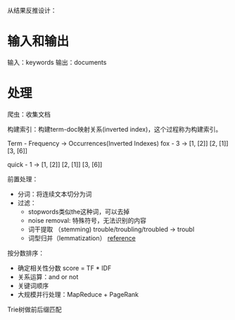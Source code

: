 从结果反推设计：

# 输入和输出
输入：keywords
输出：documents

# 处理
爬虫：收集文档

构建索引：构建term-doc映射关系(inverted index)，这个过程称为构建索引。

Term - Frequency -> Occurrences(Inverted Indexes)
fox - 3 ->
            [1, [2]]
            [2, [1]]
            [3, [6]]
            
quick - 1 -> 
            [1, [2]]
            [2, [1]]
            [3, [6]]


前置处理：
- 分词：将连续文本切分为词
- 过滤：
    - stopwords类似the这种词，可以去掉
    - noise removal: 特殊符号，无法识别的内容
    - 词干提取 （stemming) trouble/troubling/troubled -> troubl
    - 词型归并（lemmatization）
    [reference](https://nlp.stanford.edu/IR-book/html/htmledition/stemming-and-lemmatization-1.html) 


按分数排序：
- 确定相关性分数 score = TF * IDF 
- 关系运算：and or not
- 关键词顺序
- 大规模并行处理：MapReduce + PageRank


Trie树做前后缀匹配






